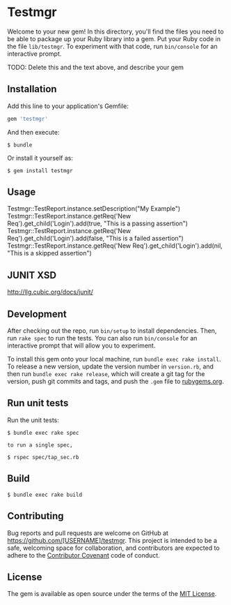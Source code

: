 # Testmgr

Welcome to your new gem! In this directory, you'll find the files you need to be able to package up your Ruby library into a gem. Put your Ruby code in the file `lib/testmgr`. To experiment with that code, run `bin/console` for an interactive prompt.

TODO: Delete this and the text above, and describe your gem

## Installation

Add this line to your application's Gemfile:

```ruby
gem 'testmgr'
```

And then execute:

    $ bundle

Or install it yourself as:

    $ gem install testmgr

## Usage

Testmgr::TestReport.instance.setDescription("My Example")
Testmgr::TestReport.instance.getReq('New Req').get_child('Login').add(true, "This is a passing assertion")
Testmgr::TestReport.instance.getReq('New Req').get_child('Login').add(false, "This is a failed assertion")
Testmgr::TestReport.instance.getReq('New Req').get_child('Login').add(nil, "This is a skipped assertion")

## JUNIT XSD

http://llg.cubic.org/docs/junit/

## Development

After checking out the repo, run `bin/setup` to install dependencies. Then, run `rake spec` to run the tests. You can also run `bin/console` for an interactive prompt that will allow you to experiment.

To install this gem onto your local machine, run `bundle exec rake install`. To release a new version, update the version number in `version.rb`, and then run `bundle exec rake release`, which will create a git tag for the version, push git commits and tags, and push the `.gem` file to [rubygems.org](https://rubygems.org).

## Run unit tests

Run the unit tests:

    $ bundle exec rake spec
    
    to run a single spec,
    
    $ rspec spec/tap_sec.rb

## Build

    $ bundle exec rake build

## Contributing

Bug reports and pull requests are welcome on GitHub at https://github.com/[USERNAME]/testmgr. This project is intended to be a safe, welcoming space for collaboration, and contributors are expected to adhere to the [Contributor Covenant](contributor-covenant.org) code of conduct.


## License

The gem is available as open source under the terms of the [MIT License](http://opensource.org/licenses/MIT).

